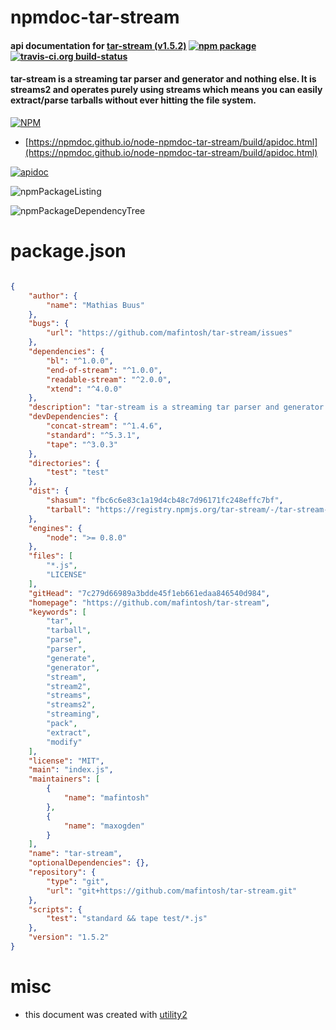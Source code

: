 # npmdoc-tar-stream

#### api documentation for  [tar-stream (v1.5.2)](https://github.com/mafintosh/tar-stream)  [![npm package](https://img.shields.io/npm/v/npmdoc-tar-stream.svg?style=flat-square)](https://www.npmjs.org/package/npmdoc-tar-stream) [![travis-ci.org build-status](https://api.travis-ci.org/npmdoc/node-npmdoc-tar-stream.svg)](https://travis-ci.org/npmdoc/node-npmdoc-tar-stream)

#### tar-stream is a streaming tar parser and generator and nothing else. It is streams2 and operates purely using streams which means you can easily extract/parse tarballs without ever hitting the file system.

[![NPM](https://nodei.co/npm/tar-stream.png?downloads=true&downloadRank=true&stars=true)](https://www.npmjs.com/package/tar-stream)

- [https://npmdoc.github.io/node-npmdoc-tar-stream/build/apidoc.html](https://npmdoc.github.io/node-npmdoc-tar-stream/build/apidoc.html)

[![apidoc](https://npmdoc.github.io/node-npmdoc-tar-stream/build/screenCapture.buildCi.browser.%252Ftmp%252Fbuild%252Fapidoc.html.png)](https://npmdoc.github.io/node-npmdoc-tar-stream/build/apidoc.html)

![npmPackageListing](https://npmdoc.github.io/node-npmdoc-tar-stream/build/screenCapture.npmPackageListing.svg)

![npmPackageDependencyTree](https://npmdoc.github.io/node-npmdoc-tar-stream/build/screenCapture.npmPackageDependencyTree.svg)



# package.json

```json

{
    "author": {
        "name": "Mathias Buus"
    },
    "bugs": {
        "url": "https://github.com/mafintosh/tar-stream/issues"
    },
    "dependencies": {
        "bl": "^1.0.0",
        "end-of-stream": "^1.0.0",
        "readable-stream": "^2.0.0",
        "xtend": "^4.0.0"
    },
    "description": "tar-stream is a streaming tar parser and generator and nothing else. It is streams2 and operates purely using streams which means you can easily extract/parse tarballs without ever hitting the file system.",
    "devDependencies": {
        "concat-stream": "^1.4.6",
        "standard": "^5.3.1",
        "tape": "^3.0.3"
    },
    "directories": {
        "test": "test"
    },
    "dist": {
        "shasum": "fbc6c6e83c1a19d4cb48c7d96171fc248effc7bf",
        "tarball": "https://registry.npmjs.org/tar-stream/-/tar-stream-1.5.2.tgz"
    },
    "engines": {
        "node": ">= 0.8.0"
    },
    "files": [
        "*.js",
        "LICENSE"
    ],
    "gitHead": "7c279d66989a3bdde45f1eb661edaa846540d984",
    "homepage": "https://github.com/mafintosh/tar-stream",
    "keywords": [
        "tar",
        "tarball",
        "parse",
        "parser",
        "generate",
        "generator",
        "stream",
        "stream2",
        "streams",
        "streams2",
        "streaming",
        "pack",
        "extract",
        "modify"
    ],
    "license": "MIT",
    "main": "index.js",
    "maintainers": [
        {
            "name": "mafintosh"
        },
        {
            "name": "maxogden"
        }
    ],
    "name": "tar-stream",
    "optionalDependencies": {},
    "repository": {
        "type": "git",
        "url": "git+https://github.com/mafintosh/tar-stream.git"
    },
    "scripts": {
        "test": "standard && tape test/*.js"
    },
    "version": "1.5.2"
}
```



# misc
- this document was created with [utility2](https://github.com/kaizhu256/node-utility2)
